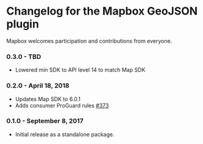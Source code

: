 # Changelog for the Mapbox GeoJSON plugin

Mapbox welcomes participation and contributions from everyone.

### 0.3.0 - TBD
- Lowered min SDK to API level 14 to match Map SDK

### 0.2.0 - April 18, 2018
- Updates Map SDK to 6.0.1
- Adds consumer ProGuard rules [#373](https://github.com/mapbox/mapbox-plugins-android/pull/373)

### 0.1.0 - September 8, 2017

- Initial release as a standalone package.
